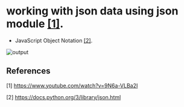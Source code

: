 # working with json data using json module [[1]](#1).

- JavaScript Object Notation [[2]](#2).

![output](https://github.com/anindameister/absoluteBasics/jsonPythonCoreySchafer/blob/master/snaps/1.PNG)


## References
<a id="1">[1]</a> 
https://www.youtube.com/watch?v=9N6a-VLBa2I

<a id="2">[2]</a> 
https://docs.python.org/3/library/json.html